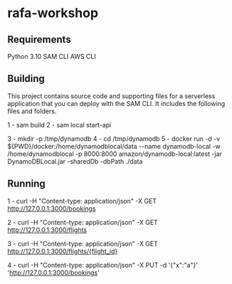 # rafa-workshop

## Requirements

Python 3.10
SAM CLI
AWS CLI


## Building

This project contains source code and supporting files for a serverless application that you can deploy with the SAM CLI. It includes the following files and folders.

1 - sam build
2 - sam local start-api

3 - mkdir -p /tmp/dynamodb
4 - cd /tmp/dynamodb
5 - docker run -d -v ${PWD}/docker:/home/dynamodblocal/data --name dynamodb-local -w /home/dynamodblocal -p 8000:8000 amazon/dynamodb-local:latest  -jar DynamoDBLocal.jar -sharedDb -dbPath ./data

## Running

1 - curl -H "Content-type: application/json" -X GET http://127.0.0.1:3000/bookings

2 - curl -H "Content-type: application/json" -X GET http://127.0.0.1:3000/flights

3 - curl -H "Content-type: application/json" -X GET http://127.0.0.1:3000/flights/{flight_id}

4 - curl -H "Content-type: application/json" -X PUT -d '{"x":"a"}' 'http://127.0.0.1:3000/bookings'
